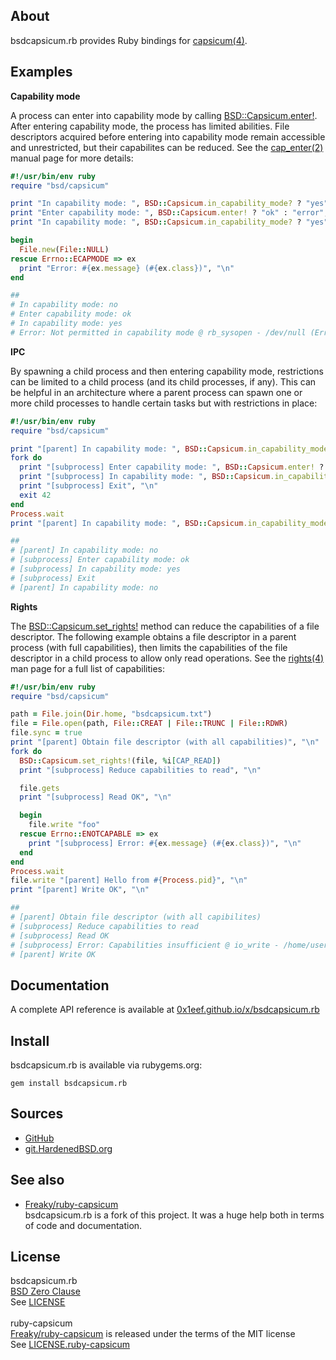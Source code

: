 ## About

bsdcapsicum.rb provides Ruby bindings for
[capsicum(4)](https://man.freebsd.org/cgi/man.cgi?query=capsicum&apropos=0&sektion=4&format=html).

## Examples

__Capability mode__

A process can enter into capability mode by calling
[BSD::Capsicum.enter!](http://0x1eef.github.io/x/bsdcapsicum.rb/BSD/Capsicum.html#enter!-instance_method).
After entering capability mode, the process has limited
abilities. File descriptors acquired before entering into
capability mode remain accessible and unrestricted, but
their capabilites can be reduced. See the
[cap_enter(2)](https://man.freebsd.org/cgi/man.cgi?query=cap_enter&apropos=0&sektion=2&format=html)
manual page for more details:

```ruby
#!/usr/bin/env ruby
require "bsd/capsicum"

print "In capability mode: ", BSD::Capsicum.in_capability_mode? ? "yes" : "no", "\n"
print "Enter capability mode: ", BSD::Capsicum.enter! ? "ok" : "error", "\n"
print "In capability mode: ", BSD::Capsicum.in_capability_mode? ? "yes" : "no", "\n"

begin
  File.new(File::NULL)
rescue Errno::ECAPMODE => ex
  print "Error: #{ex.message} (#{ex.class})", "\n"
end

##
# In capability mode: no
# Enter capability mode: ok
# In capability mode: yes
# Error: Not permitted in capability mode @ rb_sysopen - /dev/null (Errno::ECAPMODE)
```

__IPC__

By spawning a child process and then entering capability mode, restrictions can be
limited to a child process (and its child processes, if any). This can be helpful in
an architecture where a parent process can spawn one or more child processes to handle
certain tasks but with restrictions in place:

```ruby
#!/usr/bin/env ruby
require "bsd/capsicum"

print "[parent] In capability mode: ", BSD::Capsicum.in_capability_mode? ? "yes" : "no", "\n"
fork do
  print "[subprocess] Enter capability mode: ", BSD::Capsicum.enter! ? "ok" : "error", "\n"
  print "[subprocess] In capability mode: ", BSD::Capsicum.in_capability_mode? ? "yes" : "no", "\n"
  print "[subprocess] Exit", "\n"
  exit 42
end
Process.wait
print "[parent] In capability mode: ", BSD::Capsicum.in_capability_mode? ? "yes" : "no", "\n"

##
# [parent] In capability mode: no
# [subprocess] Enter capability mode: ok
# [subprocess] In capability mode: yes
# [subprocess] Exit
# [parent] In capability mode: no
```

__Rights__

The
[BSD::Capsicum.set_rights!](http://0x1eef.github.io/x/bsdcapsicum.rb/BSD/Capsicum.html#set_rights!-instance_method)
method can reduce the capabilities of a file descriptor. The following
example obtains a file descriptor in a parent process (with full capabilities),
then limits the capabilities of the file descriptor
in a child process to allow only read operations. See the
[rights(4)](https://man.freebsd.org/cgi/man.cgi?query=rights&apropos=0&sektion=4&format=html)
man page for a full list of capabilities:

``` ruby
#!/usr/bin/env ruby
require "bsd/capsicum"

path = File.join(Dir.home, "bsdcapsicum.txt")
file = File.open(path, File::CREAT | File::TRUNC | File::RDWR)
file.sync = true
print "[parent] Obtain file descriptor (with all capabilities)", "\n"
fork do
  BSD::Capsicum.set_rights!(file, %i[CAP_READ])
  print "[subprocess] Reduce capabilities to read", "\n"

  file.gets
  print "[subprocess] Read OK", "\n"

  begin
    file.write "foo"
  rescue Errno::ENOTCAPABLE => ex
    print "[subprocess] Error: #{ex.message} (#{ex.class})", "\n"
  end
end
Process.wait
file.write "[parent] Hello from #{Process.pid}", "\n"
print "[parent] Write OK", "\n"

##
# [parent] Obtain file descriptor (with all capibilites)
# [subprocess] Reduce capabilities to read
# [subprocess] Read OK
# [subprocess] Error: Capabilities insufficient @ io_write - /home/user/bsdcapsicum.txt (Errno::ENOTCAPABLE)
# [parent] Write OK
```

## Documentation

A complete API reference is available at [0x1eef.github.io/x/bsdcapsicum.rb](https://0x1eef.github.io/x/bsdcapsicum.rb)

## Install

bsdcapsicum.rb is available via rubygems.org:

    gem install bsdcapsicum.rb

## Sources

* [GitHub](https://github.com/0x1eef/bsdcapsicum.rb#readme)
* [git.HardenedBSD.org](https://git.hardenedbsd.org/0x1eef/bsdcapsicum.rb#about)

## See also

* [Freaky/ruby-capsicum](https://github.com/Freaky/ruby-capsicum) <br>
  bsdcapsicum.rb is a fork of this project. It was a huge help both
  in terms of code and documentation.

## License

bsdcapsicum.rb
<br>
[BSD Zero Clause](https://choosealicense.com/licenses/0bsd/)
<br>
See [LICENSE](./LICENSE)
<br><br>
ruby-capsicum
<br>
[Freaky/ruby-capsicum](https://github.com/Freaky/ruby-capsicum) is released
under the terms of the MIT license
<br>
See [LICENSE.ruby-capsicum](/.LICENSE-ruby-capsicum)
